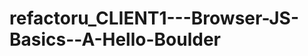 refactoru_CLIENT1---Browser-JS-Basics--A-Hello-Boulder
======================================================
